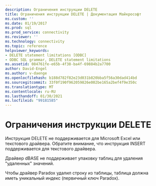 ```yaml
---
description: Ограничения инструкции DELETE
title: Ограничения инструкции DELETE | Документация Майкрософт
ms.custom: ''
ms.date: 01/19/2017
ms.prod: sql
ms.prod_service: connectivity
ms.reviewer: ''
ms.technology: connectivity
ms.topic: reference
helpviewer_keywords:
- DELETE statement limitations [ODBC]
- ODBC SQL grammar, DELETE statement limitations
ms.assetid: 084761fe-e65b-4f38-ba4f-69884b2a7700
author: David-Engel
ms.author: v-daenge
ms.openlocfilehash: b188d782f82e23d031b820bba5f56a30dad414bd
ms.sourcegitcommit: 33f0f190f962059826e002be165a2bef4f9e350c
ms.translationtype: MT
ms.contentlocale: ru-RU
ms.lasthandoff: 01/30/2021
ms.locfileid: "99181585"
---
```

# <a name="delete-statement-limitations"></a>Ограничения инструкции DELETE
Инструкция DELETE не поддерживается для Microsoft Excel или текстового драйвера. Обратите внимание, что инструкция INSERT поддерживается для текстового драйвера.  
  
 Драйвер dBASE не поддерживает упаковку таблиц для удаления "удаленных" значений.  
  
 Чтобы драйвер Paradox удалил строку из таблицы, таблица должна иметь уникальный индекс (первичный ключ Paradox).
